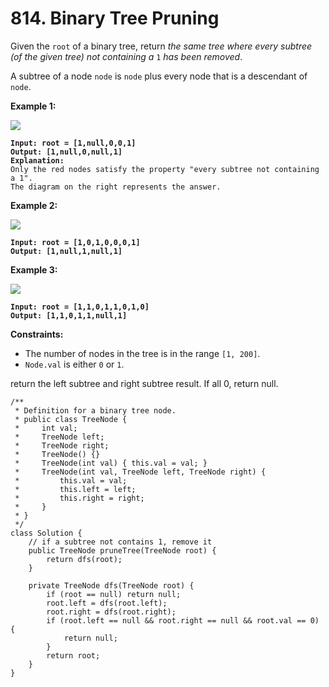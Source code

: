 # 814. Binary Tree Pruning

Given the `root` of a binary tree, return _the same tree where every subtree (of the given tree) not containing a_ `1` _has been removed_.

A subtree of a node `node` is `node` plus every node that is a descendant of `node`.

&#x20;

**Example 1:**

![](https://s3-lc-upload.s3.amazonaws.com/uploads/2018/04/06/1028\_2.png)

<pre><code><strong>Input: root = [1,null,0,0,1]
</strong><strong>Output: [1,null,0,null,1]
</strong><strong>Explanation: 
</strong>Only the red nodes satisfy the property "every subtree not containing a 1".
The diagram on the right represents the answer.
</code></pre>

**Example 2:**

![](https://s3-lc-upload.s3.amazonaws.com/uploads/2018/04/06/1028\_1.png)

<pre><code><strong>Input: root = [1,0,1,0,0,0,1]
</strong><strong>Output: [1,null,1,null,1]
</strong></code></pre>

**Example 3:**

![](https://s3-lc-upload.s3.amazonaws.com/uploads/2018/04/05/1028.png)

<pre><code><strong>Input: root = [1,1,0,1,1,0,1,0]
</strong><strong>Output: [1,1,0,1,1,null,1]
</strong></code></pre>

&#x20;

**Constraints:**

* The number of nodes in the tree is in the range `[1, 200]`.
* `Node.val` is either `0` or `1`.

return the left subtree and right subtree result. If all 0, return null.

```
/**
 * Definition for a binary tree node.
 * public class TreeNode {
 *     int val;
 *     TreeNode left;
 *     TreeNode right;
 *     TreeNode() {}
 *     TreeNode(int val) { this.val = val; }
 *     TreeNode(int val, TreeNode left, TreeNode right) {
 *         this.val = val;
 *         this.left = left;
 *         this.right = right;
 *     }
 * }
 */
class Solution {
    // if a subtree not contains 1, remove it
    public TreeNode pruneTree(TreeNode root) {
        return dfs(root);
    }

    private TreeNode dfs(TreeNode root) {
        if (root == null) return null;
        root.left = dfs(root.left);
        root.right = dfs(root.right);
        if (root.left == null && root.right == null && root.val == 0) {
            return null;
        }
        return root;
    }
}
```
